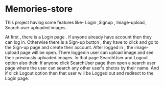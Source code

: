 # Memories-store
 This project having some features like- Login ,Signup , Image-upload, Search user uploaded images.

 At first , there is a Login page . If anyone already have account then they can log in.
 Otherwise there is a Sign-up button , they have to click and go to the Sign-up page and create their account.
 After logged in , the image-upload page will be open. There loggedin user can upload image and see their previously uploaded images.
 In that page SearchUser and Logout option also their.
 If anyone click SearchUser page then open a search user page where the user can search any other user's photos by their name.
 And if click Logout option then that user will be Logged out and redirect to the Login page.
 
